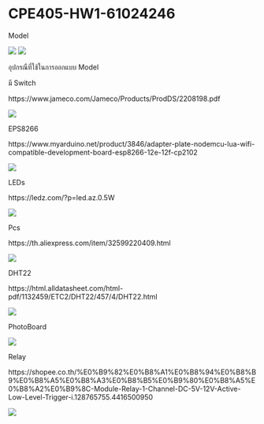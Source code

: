 # CPE405-HW1-61024246
<p>Model</p> <p></p>
<img src="Base1.png" >
<img src="base2.png" >
<p>อุปกรณืที่ใช้ในการออกแบบ Model</p>
<p>มี Switch</p>
<p>https://www.jameco.com/Jameco/Products/ProdDS/2208198.pdf</p>
<img src="Switch.png" >

<p>EPS8266</p>
<p>https://www.myarduino.net/product/3846/adapter-plate-nodemcu-lua-wifi-compatible-development-board-esp8266-12e-12f-cp2102</p>
<img src="ESP8266.png" >

<p>LEDs</p>
<p>https://ledz.com/?p=led.az.0.5W</p>
<img src="LEDs.png" >

<p>Pcs</p>
<p>https://th.aliexpress.com/item/32599220409.html</p>
<img src="Pcs.png" >

<p>DHT22</p>
<p>https://html.alldatasheet.com/html-pdf/1132459/ETC2/DHT22/457/4/DHT22.html</p>
<img src="DHT.png" >

<p>PhotoBoard</p>
<img src="PhotoBoard.png" >

<p>Relay</p>
<p>https://shopee.co.th/%E0%B9%82%E0%B8%A1%E0%B8%94%E0%B8%B9%E0%B8%A5%E0%B8%A3%E0%B8%B5%E0%B9%80%E0%B8%A5%E0%B8%A2%E0%B9%8C-Module-Relay-1-Channel-DC-5V-12V-Active-Low-Level-Trigger-i.128765755.4416500950</p>
<img src="Relay.png" >



